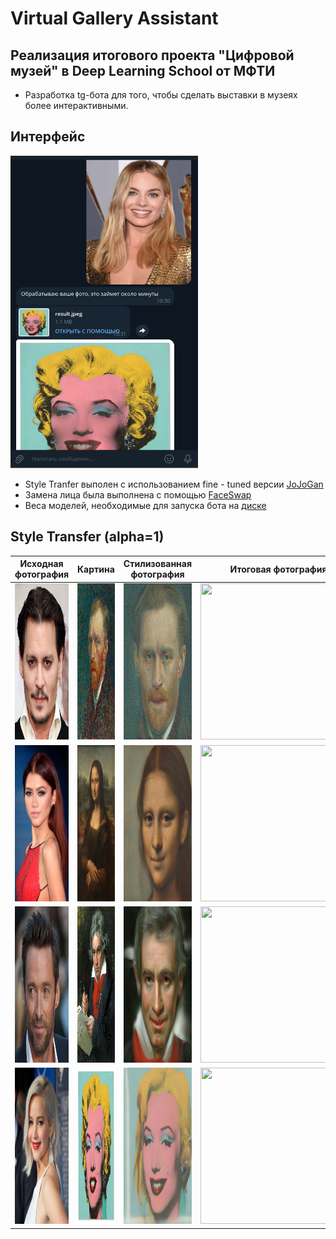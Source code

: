 # Virtual Gallery Assistant

## Реализация итогового проекта "Цифровой музей" в Deep Learning School от МФТИ

- Разработка tg-бота для того, чтобы сделать выставки в музеях более интерактивными.

## Интерфейс
<img src="https://github.com/avenator/VirtualGalleryAssistant/blob/main/pics/example.png" height="500" width="300">

- Style Tranfer выполен с использованием fine - tuned версии [JoJoGan](https://github.com/mchong6/JoJoGAN)
- Замена лица была выполнена с помощью [FaceSwap](https://github.com/wuhuikai/FaceSwap/tree/master)  
- Веса моделей, необходимые для запуска бота на [диске](https://drive.google.com/drive/folders/1ex0Ixlh2yc92T3nyrahBRbJai9VlbTGS?usp=sharing)
## Style Transfer (alpha=1)

Исходная фотография        |  Картина                  |  Стилизованная фотография |  Итоговая фотография
:-------------------------:|:-------------------------:|:-------------------------:|:-------------------------:
<img src="https://github.com/avenator/VirtualGalleryAssistant/blob/main/pics/depp.jpg" height="250" width="250">  |  <img src="https://github.com/avenator/VirtualGalleryAssistant/blob/main/pics/Gogh.jpg" height="250" width="250">  |   <img src="https://github.com/avenator/VirtualGalleryAssistant/blob/main/pics/gogh_edit.jpg" height="250" width="250"> | <img src="https://github.com/avenator/VirtualGalleryAssistant/blob/main/pics/gogh_fianl.jpeg" height="250" width="250"> 
<img src="https://github.com/avenator/VirtualGalleryAssistant/blob/main/pics/zendaya.jpg" height="250" width="250">  |  <img src="https://github.com/avenator/VirtualGalleryAssistant/blob/main/pics/Mona-Lisa.jpg" height="250" width="250">  |   <img src="https://github.com/avenator/VirtualGalleryAssistant/blob/main/pics/lisa_edit.jpg" height="250" width="250">| <img src="https://github.com/avenator/VirtualGalleryAssistant/blob/main/pics/lisa_fianl.jpeg" height="250" width="250"> 
<img src="https://github.com/avenator/VirtualGalleryAssistant/blob/main/pics/jackman.jpg" height="250" width="250">  |  <img src="https://github.com/avenator/VirtualGalleryAssistant/blob/main/pics/Beethoven.jpg" height="250" width="250">  |   <img src="https://github.com/avenator/VirtualGalleryAssistant/blob/main/pics/beethoven_edit.jpg" height="250" width="250"> | <img src="https://github.com/avenator/VirtualGalleryAssistant/blob/main/pics/beethoven_fianl.jpeg" height="250" width="250"> 
<img src="https://github.com/avenator/VirtualGalleryAssistant/blob/main/pics/lawrence.jpg" height="250" width="250">  |  <img src="https://github.com/avenator/VirtualGalleryAssistant/blob/main/pics/monro.jpg" height="250" width="250">  |   <img src="https://github.com/avenator/VirtualGalleryAssistant/blob/main/pics/monro_edit.jpg" height="250" width="250"> | <img src="https://github.com/avenator/VirtualGalleryAssistant/blob/main/pics/monro_fianl.jpeg" height="250" width="250"> 

